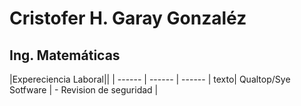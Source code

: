 # Cristofer H. Garay Gonzaléz
## Ing. Matemáticas

|Expereciencia Laboral||
| ------ | ------ | ------ |
texto| Qualtop/Sye Sotfware | - Revision de seguridad |